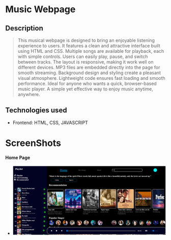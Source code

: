 # Music Webpage
## Description 
> This musical webpage is designed to bring an enjoyable listening experience to users.
> It features a clean and attractive interface built using HTML and CSS.
> Multiple songs are available for playback, each with simple controls.
> Users can easily play, pause, and switch between tracks.
> The layout is responsive, making it work well on different devices.
> MP3 files are embedded directly into the page for smooth streaming.
> Background design and styling create a pleasant visual atmosphere.
> Lightweight code ensures fast loading and smooth performance.
> Ideal for anyone who wants a quick, browser-based music player.
> A simple yet effective way to enjoy music anytime, anywhere.

## Technologies used
- Frontend: HTML, CSS, JAVASCRIPT
# ScreenShots
#### Home Page
  - ![](https://github.com/Sayanibrahmachary/Music-Webpage/blob/main/Assets/HomePage.png)
